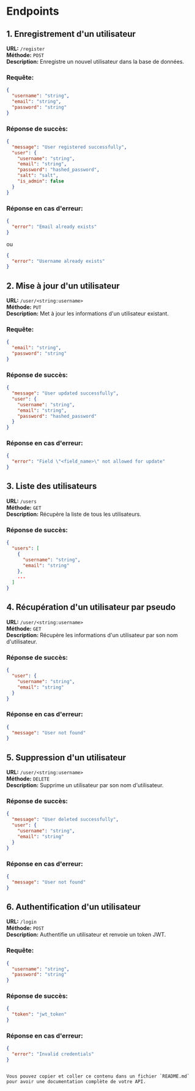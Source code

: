 
# Endpoints

## 1. Enregistrement d'un utilisateur

**URL:** `/register`  
**Méthode:** `POST`  
**Description:** Enregistre un nouvel utilisateur dans la base de données.

### Requête:

```json
{
  "username": "string",
  "email": "string",
  "password": "string"
}
```

### Réponse de succès:

```json
{
  "message": "User registered successfully",
  "user": {
    "username": "string",
    "email": "string",
    "password": "hashed_password",
    "salt": "salt",
    "is_admin": false
  }
}
```

### Réponse en cas d'erreur:

```json
{
  "error": "Email already exists"
}
```

ou

```json
{
  "error": "Username already exists"
}
```

## 2. Mise à jour d'un utilisateur

**URL:** `/user/<string:username>`  
**Méthode:** `PUT`  
**Description:** Met à jour les informations d'un utilisateur existant.

### Requête:

```json
{
  "email": "string",
  "password": "string"
}
```

### Réponse de succès:

```json
{
  "message": "User updated successfully",
  "user": {
    "username": "string",
    "email": "string",
    "password": "hashed_password"
  }
}
```

### Réponse en cas d'erreur:

```json
{
  "error": "Field \"<field_name>\" not allowed for update"
}
```

## 3. Liste des utilisateurs

**URL:** `/users`  
**Méthode:** `GET`  
**Description:** Récupère la liste de tous les utilisateurs.

### Réponse de succès:

```json
{
  "users": [
    {
      "username": "string",
      "email": "string"
    },
    ...
  ]
}
```

## 4. Récupération d'un utilisateur par pseudo

**URL:** `/user/<string:username>`  
**Méthode:** `GET`  
**Description:** Récupère les informations d'un utilisateur par son nom d'utilisateur.

### Réponse de succès:

```json
{
  "user": {
    "username": "string",
    "email": "string"
  }
}
```

### Réponse en cas d'erreur:

```json
{
  "message": "User not found"
}
```

## 5. Suppression d'un utilisateur

**URL:** `/user/<string:username>`  
**Méthode:** `DELETE`  
**Description:** Supprime un utilisateur par son nom d'utilisateur.

### Réponse de succès:

```json
{
  "message": "User deleted successfully",
  "user": {
    "username": "string",
    "email": "string"
  }
}
```

### Réponse en cas d'erreur:

```json
{
  "message": "User not found"
}
```

## 6. Authentification d'un utilisateur

**URL:** `/login`  
**Méthode:** `POST`  
**Description:** Authentifie un utilisateur et renvoie un token JWT.

### Requête:

```json
{
  "username": "string",
  "password": "string"
}
```

### Réponse de succès:

```json
{
  "token": "jwt_token"
}
```

### Réponse en cas d'erreur:

```json
{
  "error": "Invalid credentials"
}
```
```

Vous pouvez copier et coller ce contenu dans un fichier `README.md` pour avoir une documentation complète de votre API.
```
